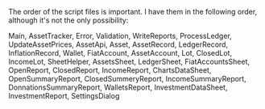 The order of the script files is important. I have them in the following order, although it's not the only possibility:

Main,
AssetTracker,
Error,
Validation,
WriteReports,
ProcessLedger,
UpdateAssetPrices,
AssetApi,
Asset,
AssetRecord,
LedgerRecord,
InflationRecord,
Wallet,
FiatAccount,
AssetAccount,
Lot,
ClosedLot,
IncomeLot,
SheetHelper,
AssetsSheet,
LedgerSheet,
FiatAccountsSheet,
OpenReport,
ClosedReport,
IncomeReport,
ChartsDataSheet,
OpenSummaryReport,
ClosedSummeryReport,
IncomeSummaryReport,
DonnationsSummaryReport,
WalletsReport,
InvestmentDataSheet,
InvestmentReport,
SettingsDialog
